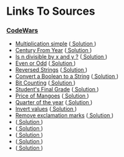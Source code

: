# Links To Sources

### [CodeWars](https://codewars.com)

- [Multiplication simple](https://www.codewars.com/kata/583710ccaa6717322c000105) ([ Solution ](multiplication_simple.cpp))
- [Century From Year](https://www.codewars.com/kata/5a3fe3dde1ce0e8ed6000097) ([ Solution ](century_from_year.cpp))
- [Is n divisible by x and y ?](https://www.codewars.com/kata/5545f109004975ea66000086) ([ Solution ](n_divisible_by_x_and_y.cpp))
- [Even or Odd](https://www.codewars.com/kata/53da3dbb4a5168369a0000fe) ([ Solution ](even_or_odd.cpp))
- [Reversed Strings](https://www.codewars.com/kata/5168bb5dfe9a00b126000018) ([ Solution ](reversed_strings.cpp))
- [Convert a Boolean to a String](https://www.codewars.com/kata/551b4501ac0447318f0009cd) ([ Solution ](convert_boolean_to_string.cpp))
- [Bit Counting](https://www.codewars.com/kata/526571aae218b8ee490006f4) ([ Solution ](bit_counting.cpp))
- [Student's Final Grade](https://www.codewars.com/kata/5ad0d8356165e63c140014d4) ([ Solution ](student's_final_grade.cpp))
- [Price of Mangoes](https://www.codewars.com/kata/57a77726bb9944d000000b06) ([ Solution ](price_of_mangoes.cpp))
- [Quarter of the year](https://www.codewars.com/kata/5ce9c1000bab0b001134f5af) ([ Solution ](quarter_of_the_year.cpp))
- [Invert values](https://www.codewars.com/kata/5899dc03bc95b1bf1b0000ad) ([ Solution ](invert_values.cpp))
- [Remove exclamation marks](https://www.codewars.com/kata/57a0885cbb9944e24c00008e) ([ Solution ](remove_exclamation_marks.cpp))
- [](https://www.codewars.com/kata/) ([ Solution ](.cpp))
- [](https://www.codewars.com/kata/) ([ Solution ](.cpp))
- [](https://www.codewars.com/kata/) ([ Solution ](.cpp))
- [](https://www.codewars.com/kata/) ([ Solution ](.cpp))
- [](https://www.codewars.com/kata/) ([ Solution ](.cpp))
